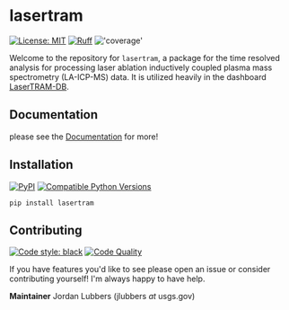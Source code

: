 # lasertram
[![License: MIT](https://img.shields.io/badge/License-MIT-yellow.svg)](https://opensource.org/licenses/MIT) [![Ruff](https://img.shields.io/endpoint?url=https://raw.githubusercontent.com/astral-sh/ruff/main/assets/badge/v2.json)](https://github.com/astral-sh/ruff) !['coverage'](/images/COVERAGE.svg)


Welcome to the repository for `lasertram`, a package for the time resolved analysis for processing laser ablation inductively coupled plasma mass spectrometry (LA-ICP-MS) data. It is utilized heavily in the dashboard [LaserTRAM-DB](https://github.com/jlubbersgeo/laserTRAM-DB).

## Documentation

please see the [Documentation](https://jlubbersgeo.github.io/lasertram/) for more!

## Installation
[![PyPI](https://img.shields.io/pypi/v/lasertram.svg?style=flat)](https://pypi.python.org/pypi/lasertram)
[![Compatible Python Versions](https://img.shields.io/pypi/pyversions/lasertram.svg?style=flat)](https://pypi.org/project/lasertram/)
```
pip install lasertram
```

## Contributing
[![Code style: black](https://img.shields.io/badge/code%20style-black-000000.svg)](https://github.com/psf/black) [![Code Quality](https://api.codacy.com/project/badge/Grade/fd9912a3faae43bf84a47e3da685d84c)](https://app.codacy.com/gh/jlubbersgeo/lasertram/dashboard?utm_source=github.com&amp;utm_medium=referral&amp;utm_content=jlubbersgeo/lasertram&amp;utm_campaign=Badge_Grade)

If you have features you'd like to see please open an issue or consider contributing yourself! I'm always happy to have help.

**Maintainer** Jordan Lubbers (jlubbers _at_ usgs.gov)
